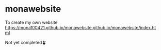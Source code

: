 # monawebsite
To create my own website https://mona100421.github.io/monawebsite.github.io/monawebsite/index.html

Not yet completed🪴
